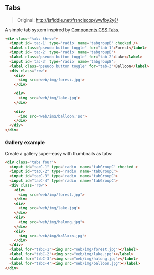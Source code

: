 ## Tabs

> Original: http://jsfiddle.net/franciscop/wwfby2y8/

A simple tab system inspired by [Components CSS Tabs](www.felipefialho.com/css-components/#component-tab).

```html
<div class="tabs three">
  <input id='tab-1' type='radio' name='tabgroupB' checked />
  <label class="pseudo button toggle" for="tab-1">Forest</label>
  <input id='tab-2' type='radio' name='tabgroupB'>
  <label class="pseudo button toggle" for="tab-2">Lake</label>
  <input id='tab-3' type='radio' name='tabgroupB'>
  <label class="pseudo button toggle" for="tab-3">Balloon</label>
  <div class="row">
    <div>
      <img src="web/img/forest.jpg">
    </div>

    <div>
      <img src="web/img/lake.jpg">
    </div>

    <div>
      <img src="web/img/balloon.jpg">
    </div>
  </div>
</div>
```

### Gallery example

Create a gallery super-easy with thumbnails as tabs:

```html
<div class="tabs four">
  <input id="tabC-1" type='radio' name='tabGroupC' checked >
  <input id="tabC-2" type='radio' name='tabGroupC'>
  <input id="tabC-3" type='radio' name='tabGroupC'>
  <input id="tabC-4" type='radio' name='tabGroupC'>
  <div class='row'>
    <div>
      <img src="web/img/forest.jpg">
    </div>
    <div>
      <img src="web/img/lake.jpg">
    </div>
    <div>
      <img src="web/img/halong.jpg">
    </div>
    <div>
      <img src="web/img/balloon.jpg">
    </div>
  </div>
  <label for="tabC-1"><img src="web/img/forest.jpg"></label>
  <label for="tabC-2"><img src="web/img/lake.jpg"></label>
  <label for="tabC-3"><img src="web/img/halong.jpg"></label>
  <label for="tabC-4"><img src="web/img/balloon.jpg"></label>
</div>
```
